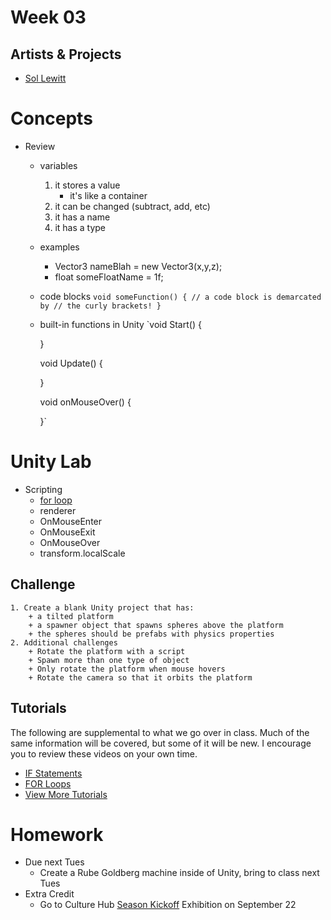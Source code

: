 # Week 03

## Artists & Projects
+ [Sol Lewitt](http://massmoca.org/sol-lewitt/)

# Concepts
+ Review
	+ variables
		1. it stores a value
			+ it's like a container
		2. it can be changed (subtract, add, etc)
		3. it has a name
		4. it has a type

	+ examples
		+ Vector3 nameBlah = new Vector3(x,y,z);
		+ float someFloatName = 1f;

	+ code blocks
		`void someFunction() {
			// a code block is demarcated by
			// the curly brackets!
		}`

	+ built-in functions in Unity
		`void Start() {
			
		}

		void Update() {
			
		}

		void onMouseOver() {
			
		}`
	

# Unity Lab
+ Scripting
	+ [for loop](https://unity3d.com/learn/tutorials/topics/scripting/loops)
	+ renderer
	+ OnMouseEnter
	+ OnMouseExit
	+ OnMouseOver
	+ transform.localScale

## Challenge
	1. Create a blank Unity project that has:
		+ a tilted platform
		+ a spawner object that spawns spheres above the platform
		+ the spheres should be prefabs with physics properties
	2. Additional challenges
		+ Rotate the platform with a script
		+ Spawn more than one type of object
		+ Only rotate the platform when mouse hovers
		+ Rotate the camera so that it orbits the platform


## Tutorials
The following are supplemental to what we go over in class. Much of the same information will be covered, but some of it will be new. I encourage you to review these videos on your own time.

+ [IF Statements](https://unity3d.com/learn/tutorials/topics/scripting/if-statements?playlist=17117)
+ [FOR Loops](https://unity3d.com/learn/tutorials/topics/scripting/loops?playlist=17117)
+ [View More Tutorials](https://unity3d.com/learn/tutorials)

# Homework
+ Due next Tues
	+ Create a Rube Goldberg machine inside of Unity, bring to class next Tues
+ Extra Credit
	+ Go to Culture Hub [Season Kickoff](http://www.culturehub.org/events) Exhibition on September 22
	